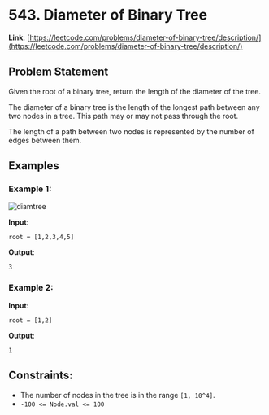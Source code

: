 # 543. Diameter of Binary Tree
**Link**: [https://leetcode.com/problems/diameter-of-binary-tree/description/](https://leetcode.com/problems/diameter-of-binary-tree/description/)

## Problem Statement
Given the root of a binary tree, return the length of the diameter of the tree.

The diameter of a binary tree is the length of the longest path between any two nodes in a tree. This path may or may not pass through the root.

The length of a path between two nodes is represented by the number of edges between them.

## Examples
### Example 1:
![diamtree](https://github.com/user-attachments/assets/c2358bab-f899-4d0b-bad3-9953d66269ba)

**Input**:
```
root = [1,2,3,4,5]
```
**Output**:
```
3
```

### Example 2:
**Input**:
```
root = [1,2]
```
**Output**:
```
1
```

## Constraints:
- The number of nodes in the tree is in the range `[1, 10^4]`.
- `-100 <= Node.val <= 100`

